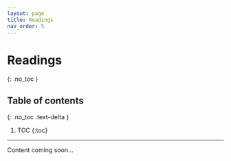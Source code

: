 ```yaml
---
layout: page
title: Readings
nav_order: 5
---
```


# Readings
{: .no_toc }

## Table of contents
{: .no_toc .text-delta }

1. TOC
{:toc}

---

Content coming soon... 